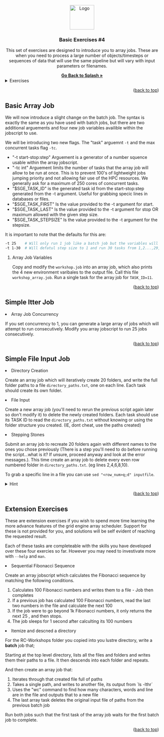 <div id="top"></div>

<!-- PROJECT SHIELDS -->
<!--
*** I'm using markdown "reference style" links for readability.
*** Reference links are enclosed in brackets [ ] instead of parentheses ( ).
*** See the bottom of this document for the declaration of the reference variables
*** for contributors-url, forks-url, etc. This is an optional, concise syntax you may use.

[![Contributors][contributors-shield]][contributors-url]
[![Forks][forks-shield]][forks-url]
[![Stargazers][stars-shield]][stars-url]
[![Issues][issues-shield]][issues-url]



<!-- PROJECT LOGO -->

<div align="center">
  <a href="https://github.com/universityofsussex-its/RC-Workshops">
    <img src="../../images/logo.png" alt="Logo" width="80" height="80">
  </a>

  <h3 align="center">Basic Exercises #4</h3>
  <p align="center">
    This set of exercises are designed to introduce you to array jobs. These are when you need to process a large number of objects/timesteps or sequences of data that will use the same pipeline but will vary with input parameters or filenames.
  </p>
    <a href="https://github.com/universityofsussex-its/RC-Workshops"><strong>Go Back to Splash »</strong></a>
    <br />
</div>
<!-- TABLE OF CONTENTS -->
<details>
  <summary>Exercises</summary>
  <ol>
    <li><a href="#basic-array-job">Basic Array Job</a></li>
    <li><a href="#simple-itter-job">Simple Itter Job</a></li>
    <li><a href="#simple-file-input-job">Simple File Input Job</a></li>
    <li><a href="#extension-exercises">Extension Exercises</a></li>
  </ol>
</details>

<p align="right">(<a href="#top">back to top</a>)</p>

## Basic Array Job

We will now introduce a slight change on the batch job. The syntax is exactly the same as you have used with batch jobs, but there are two additional arguements and four new job variables availible within the jobscript to use.



We will be introducing two new flags. The "task" arguemnt `-t` and the max concurrent tasks flag `-tc`.

<ul>
<li> "-t start-stop:step" Arguement is a generator of a number squence usable within the array jobscript. </li>
<li> "-tc int" Arguement limits the number of tasks that the array job will allow to be run at once. This is to prevent 100's of lightweight jobs jumping priority and not allowing fair use of the HPC resources. We generally ask for a maximum of 250 cores of concurrent tasks. </li>
<li> "$SGE_TASK_ID" is the generated task id from the start-stop:step generated from the -t argument. Useful for grabbing specic lines in databases or files. </li>
<li> "$SGE_TASK_FIRST" Is the value provided to the -t argument for start. </li>
<li> "$SGE_TASK_LAST" Is the value provided to the -t argument for stop OR maximum allowed with the given step size. </li>
<li> "$SGE_TASK_STEPSIZE" Is the value provided to the -t argument for the stepsize. </li>
</ul>

It is important to note that the defaults for this are:

```bash
-t 25    # Will only run 1 job like a batch job but the variables will be set that the SGE_TASK_ID is 25
-t 1-30  # Will defatul step size to 1 and run 30 tasks from 1,2...,29,30.
```

<ol>
<li> Array Job Variables </li>

Copy and modify the ``workshop.job`` into an array job, which also prints the 4 new environment varibales to the output file. Call this file ``workshop_array.job``. Run a single task for the array job for `TASK_ID=11`.
</ol>

<p align="right">(<a href="#top">back to top</a>)</p>

## Simple Itter Job

<li> Array Job Concurrency </li>

If you set concurrency to 1, you can generate a large array of jobs which will attempt to run consecutively. Modify you array jobscript to run 25 jobs consecutively.

<p align="right">(<a href="#top">back to top</a>)</p>

## Simple File Input Job

<li> Directory Creation </li>

Create an array job which will iteratively create 20 folders, and write the full folder paths to a file ``directory_paths.txt``, one on each line. Each task should create its own folder.

<li> File Input </li>

Create a new array job (you'll need to rerun the previous script again later so don't modify it) to delete the newly created folders. Each task should use its TASK ID to read the ``directory_paths.txt`` without knowing or using the folder structure you created. (IE, dont cheat, use the paths created)

<li> Stepping Stones </li>

Submit an array job to recreate 20 folders again with different names to the ones you chose previously (There is a step you'll need to do before running the script...what is it? If unsure, proceed anyway and look at the error messages.). This time create an array job to delete every even row numbered folder in ``directory_paths.txt``. (eg lines 2,4,6,8,10).

To grab a specific line in a file you can use `sed "<row_num>q;d" inputfile`. 

<details>
<summary>Hint</summary>

```bash
filepath_to_delete=$(sed "${SGE_TASK_ID}q;d" directory_paths.txt)
```

</details>

<p align="right">(<a href="#top">back to top</a>)</p>

## Extension Exercises

These are extension exercises if you wish to spend more time learning the more advance features of the grid engine array scheduler. Support for these is not provided for you, and solutions will be self evident of reaching the requested result. 

Each of these tasks are completeable with the skills you have developed over these four exercies so far. However you may need to investivate more with `--help` and `man`. 

<li> Sequential Fibonacci Sequence </li>

Create an array jobscript which calculates the Fibonacci sequence by matching the following conditions.
<ol>
<li> Calculates 100 Fibonacci numbers and writes them to a file - Job then completes </li>
<li> If a previous job has calculated 100 Fibonacci numbers, read the last two numbers in the file and calculate the next 100 </li>
<li> If the job were to go beyond 1k Fibonacci numbers, it only returns the next 25 , and then stops. </li>
<li> The job sleeps for 1 second after calculting its 100 numbers </li>
</ol>

<li> Itemize and descned a directory </li>

For the RC-Workshops folder you copied into you lustre directory, write a <strong>batch</strong> job that;

Starting at the top level directory, lists all the files and folders and writes them their paths to a file. It then descends into each folder and repeats.

And then create an array job that:
<ol>
<li> Iterates through that created file full of paths </li>
<li> Takes a single path, and writes to another file, its output from `ls -lthr`</li>
<li> Uses the "wc" command to find how many characters, words and line are in the file and outputs that to a new file </li>
<li> The last array task deletes the original input file of paths from the previous batch job </li>
</ol>

Run both jobs such that the first task of the array job waits for the first batch job to complete.


<p align="right">(<a href="#top">back to top</a>)</p>

<!-- MARKDOWN LINKS & IMAGES -->
<!-- https://www.markdownguide.org/basic-syntax/#reference-style-links -->
[contributors-shield]: https://img.shields.io/github/contributors/universityofsussex-its/RC-Workshops.svg?style=for-the-badge
[contributors-url]: https://github.com/universityofsussex-its/RC-Workshops/graphs/contributors
[forks-shield]: https://img.shields.io/github/forks/universityofsussex-its/RC-Workshops.svg?style=for-the-badge
[forks-url]: https://github.com/universityofsussex-its/RC-Workshops/network/members
[stars-shield]: https://img.shields.io/github/stars/universityofsussex-its/RC-Workshops.svg?style=for-the-badge
[stars-url]: https://github.com/universityofsussex-its/RC-Workshops/stargazers
[issues-shield]: https://img.shields.io/github/issues/universityofsussex-its/RC-Workshops.svg?style=for-the-badge
[issues-url]: https://github.com/universityofsussex-its/RC-Workshops/issues
